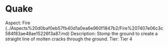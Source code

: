 # Quake

Aspect: Fire (../Aspects%20d0baf0eb57fb40d1a0ea6e960f1847b2/Fire%207407e06c3c584f83ae48ae15226f3a87.md)
Description: Stomp the ground to create a straight line of molten cracks through the ground.
Tier: Tier 4